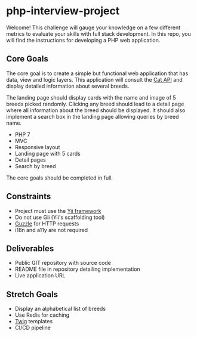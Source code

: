 # php-interview-project

Welcome! This challenge will gauge your knowledge on a few different metrics to evaluate your skills with full stack development. In this repo, you will find the instructions for developing a PHP web application.

## Core Goals

The core goal is to create a simple but functional web application that has data, view and logic layers. This application will consult the [Cat API](https://thecatapi.com/) and display detailed information about several breeds.

The landing page should display cards with the name and image of 5 breeds picked randomly. Clicking any breed should lead to a detail page where all information about the breed should be displayed. It should also implement a search box in the landing page allowing queries by breed name.

- PHP 7
- MVC
- Responsive layout
- Landing page with 5 cards
- Detail pages
- Search by breed

The core goals should be completed in full.

## Constraints

- Project must use the [Yii framework](https://www.yiiframework.com/)
- Do not use Gii (Yii's scaffolding tool)
- [Guzzle](https://github.com/guzzle/guzzle/) for HTTP requests
- i18n and a11y are not required

## Deliverables

- Public GIT repository with source code
- README file in repository detailing implementation
- Live application URL

## Stretch Goals

- Display an alphabetical list of breeds
- Use Redis for caching
- [Twig](https://github.com/yiisoft/yii2-twig/) templates
- CI/CD pipeline
